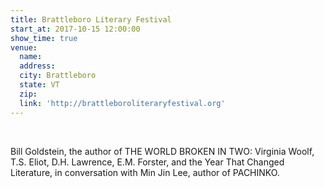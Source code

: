 ```yaml
---
title: Brattleboro Literary Festival
start_at: 2017-10-15 12:00:00
show_time: true
venue:
  name:
  address:
  city: Brattleboro
  state: VT
  zip:
  link: 'http://brattleboroliteraryfestival.org'
---
```



&nbsp;

Bill Goldstein, the author of THE WORLD BROKEN IN TWO: Virginia Woolf, T.S. Eliot, D.H. Lawrence, E.M. Forster, and the Year That Changed Literature, in conversation with Min Jin Lee, author of PACHINKO.&nbsp;
